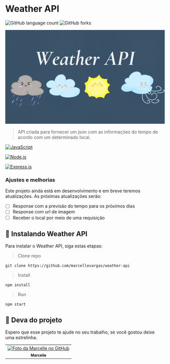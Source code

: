# Weather API

![GitHub language count](https://img.shields.io/github/languages/count/marcellevargas/weather-api?style=for-the-badge)
![GitHub forks](https://img.shields.io/github/forks/marcellevargas/weather-api?style=for-the-badge)

<img src="Weather API.gif" alt="exemplo imagem">

> API criada para fornecer um json com as informações do tempo de acordo com um determinado local.

[![JavaScript](https://img.shields.io/badge/JAVASCRIPT-%23FFac45.svg?&style=for-the-badge&logo=javascript&logoColor=white&color=yellow)](https://github.com/marcellevargas/weather-api)

[![Node.js](https://img.shields.io/badge/Node.js-43853D?style=for-the-badge&logo=node.js&logoColor=white)](https://github.com/marcellevargas/weather-api)

[![Express.js](https://img.shields.io/badge/Express.js-404D59?style=for-the-badge)](https://github.com/marcellevargas/weather-api)


### Ajustes e melhorias

Este projeto ainda está em desenvolvimento e em breve teremos atualizações. As próximas atualizações serão:

- [ ] Response com a previsão do tempo para os próximos dias
- [ ] Response com url de imagem
- [ ] Receber o local por meio de uma requisição

## 🚀 Instalando Weather API

Para instalar o Weather API, siga estas etapas:

> Clone repo 
```
git clone https://github.com/marcellevargas/weather-api
```

> Install
```
npm install
```

> Run
```
npm start
```
## 🤝 Deva do projeto
Espero que esse projeto te ajude no seu trabalho, se você gostou deixe uma estrelinha.

<table>
  <tr>
    <td align="center">
      <a href="https://github.com/marcellevargas">
        <img src="https://avatars.githubusercontent.com/u/37669732?v=4" width="100px;" alt="Foto da Marcelle no GitHub"/><br>
        <sub>
          <b>Marcelle</b>
        </sub>
      </a>
    </td>
  </tr>
</table>